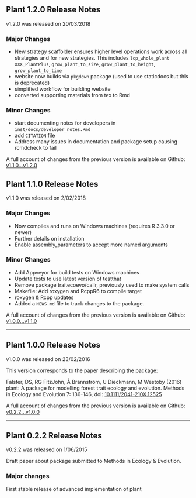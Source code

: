 ## Plant 1.2.0  Release Notes

v1.2.0 was released on 20/03/2018

### Major Changes

- New strategy scaffolder ensures higher level operations work across all strategies and for new strategies. This includes `lcp_whole_plant` `XXX_PlantPlus`, `grow_plant_to_size`, `grow_plant_to_height`, `grow_plant_to_time`
- website now builds via `pkgdown` package (used to use staticdocs but this is deprecated)
- simplified workflow for building website
- converted supporting materials from tex to Rmd

### Minor Changes

- start documenting notes for developers in `inst/docs/developer_notes.Rmd`
- add `CITATION` file
- Address many issues in documentation and package setup causing rcmdcheck to fail

A full account of changes from the previous version is available on Github: [v1.1.0...v1.2.0](https://github.com/traitecoevo/plant/compare/v1.1.0...v1.2.0)

## Plant 1.1.0  Release Notes

v1.1.0 was released on 2/02/2018

### Major Changes

- Now compiles and runs on Windows machines (requires R 3.3.0 or newer)
- Further details on installation 
- Enable assembly_parameters to accept more named arguments 

### Minor Changes

- Add Appveyor for build tests on Windows machines
- Update tests to use latest version of testthat
- Remove package traitecoevo/callr, previously used to make system calls  
- Makefile: Add roxygen and RcppR6 to compile target 
- roxygen & Rcpp updates
- Added a `NEWS.md` file to track changes to the package.

A full account of changes from the previous version is available on Github: [v1.0.0...v1.1.0](https://github.com/traitecoevo/plant/compare/v1.0.0...v1.1.0)

_______________________________________________________________________________

## Plant 1.0.0 Release Notes

v1.0.0 was released on 23/02/2016
 
This version corresponds to the paper describing the package:

Falster, DS, RG FitzJohn, Å Brännström, U Dieckmann, M Westoby (2016) plant: A package for modelling forest trait ecology and evolution. Methods in Ecology and Evolution 7: 136-146, doi: [10.1111/2041-210X.12525](http://doi.org/10.1111/2041-210X.12525)

A full account of changes from the previous version is available on Github: [v0.2.2...v1.0.0](https://github.com/traitecoevo/plant/compare/v0.2.2...v1.0.0)

_______________________________________________________________________________


## Plant 0.2.2 Release Notes

v0.2.2 was released on 1/06/2015

Draft paper about package submitted to Methods in Ecology & Evolution.

### Major changes

First stable release of advanced implementation of plant


